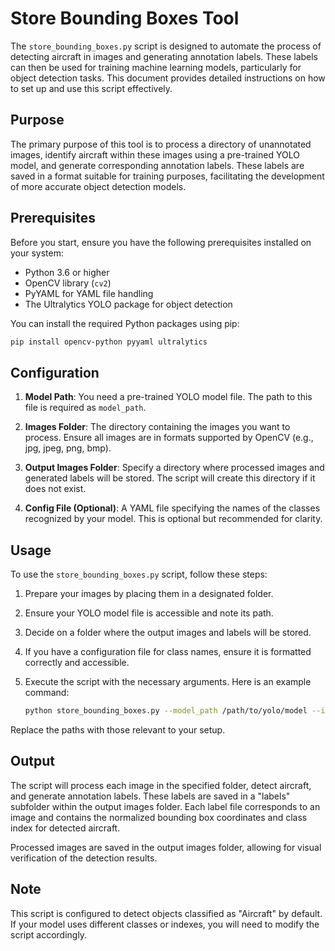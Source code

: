 # Store Bounding Boxes Tool

The `store_bounding_boxes.py` script is designed to automate the process of detecting aircraft in images and generating annotation labels. These labels can then be used for training machine learning models, particularly for object detection tasks. This document provides detailed instructions on how to set up and use this script effectively.

## Purpose

The primary purpose of this tool is to process a directory of unannotated images, identify aircraft within these images using a pre-trained YOLO model, and generate corresponding annotation labels. These labels are saved in a format suitable for training purposes, facilitating the development of more accurate object detection models.

## Prerequisites

Before you start, ensure you have the following prerequisites installed on your system:

- Python 3.6 or higher
- OpenCV library (`cv2`)
- PyYAML for YAML file handling
- The Ultralytics YOLO package for object detection

You can install the required Python packages using pip:

```sh
pip install opencv-python pyyaml ultralytics
```

## Configuration

1. **Model Path**: You need a pre-trained YOLO model file. The path to this file is required as `model_path`.

2. **Images Folder**: The directory containing the images you want to process. Ensure all images are in formats supported by OpenCV (e.g., jpg, jpeg, png, bmp).

3. **Output Images Folder**: Specify a directory where processed images and generated labels will be stored. The script will create this directory if it does not exist.

4. **Config File (Optional)**: A YAML file specifying the names of the classes recognized by your model. This is optional but recommended for clarity.

## Usage

To use the `store_bounding_boxes.py` script, follow these steps:

1. Prepare your images by placing them in a designated folder.

2. Ensure your YOLO model file is accessible and note its path.

3. Decide on a folder where the output images and labels will be stored.

4. If you have a configuration file for class names, ensure it is formatted correctly and accessible.

5. Execute the script with the necessary arguments. Here is an example command:

    ```sh
    python store_bounding_boxes.py --model_path /path/to/yolo/model --images_folder /path/to/images --output_file /path/to/output/bounding_boxes.csv --output_images_folder /path/to/output/images --config_file /path/to/config.yaml
    ```

Replace the paths with those relevant to your setup.

## Output

The script will process each image in the specified folder, detect aircraft, and generate annotation labels. These labels are saved in a "labels" subfolder within the output images folder. Each label file corresponds to an image and contains the normalized bounding box coordinates and class index for detected aircraft.

Processed images are saved in the output images folder, allowing for visual verification of the detection results.

## Note

This script is configured to detect objects classified as "Aircraft" by default. If your model uses different classes or indexes, you will need to modify the script accordingly.